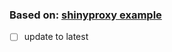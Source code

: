 ### Based on: [shinyproxy example](https://github.com/openanalytics/shinyproxy-config-examples/blob/master/03-containerized-kubernetes/kube-proxy-sidecar/Dockerfile)

- [ ] update to latest